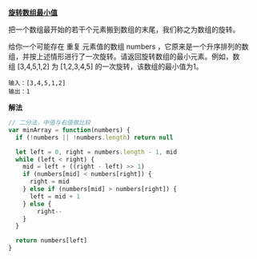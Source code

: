 **[旋转数组最小值](https://leetcode-cn.com/problems/xuan-zhuan-shu-zu-de-zui-xiao-shu-zi-lcof/)**

把一个数组最开始的若干个元素搬到数组的末尾，我们称之为数组的旋转。

给你一个可能存在 重复 元素值的数组 numbers ，它原来是一个升序排列的数组，并按上述情形进行了一次旋转。请返回旋转数组的最小元素。例如，数组 [3,4,5,1,2] 为 [1,2,3,4,5] 的一次旋转，该数组的最小值为1。  

```
输入：[3,4,5,1,2]
输出：1
```

**解法**
``` js
// 二分法，中值与右值做比较
var minArray = function(numbers) {
  if (!numbers || !numbers.length) return null

  let left = 0, right = numbers.length - 1, mid
  while (left < right) {
    mid = left + ((right - left) >> 1)
    if (numbers[mid] < numbers[right]) {
      right = mid
    } else if (numbers[mid] > numbers[right]) {
      left = mid + 1
    } else {
        right--
    }
  }

  return numbers[left]
}
```